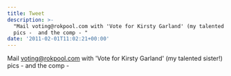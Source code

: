 ```yaml
---
title: Tweet
description: >-
  "Mail voting@rokpool.com with 'Vote for Kirsty Garland' (my talented sister!)
  pics -  and the comp - "
date: '2011-02-01T11:02:21+00:00'
---
```

Mail voting@rokpool.com with 'Vote for Kirsty Garland' (my talented sister!) pics -  and the comp - 
